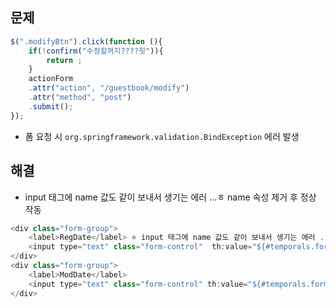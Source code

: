 ## 문제
```javascript
$(".modifyBtn").click(function (){
    if(!confirm("수정할꺼지????힛")){
        return ;
    }
    actionForm
    .attr("action", "/guestbook/modify")
    .attr("method", "post")
    .submit();
});
```
- 폼 요청 시 `org.springframework.validation.BindException` 에러 발생 

## 해결
- input 태그에 name 값도 같이 보내서 생기는 에러 ...ㅎ name 속성 제거 후 정상 작동
```javascript
<div class="form-group">
    <label>RegDate</label> ⭐ input 태그에 name 값도 같이 보내서 생기는 에러 ...ㅎ name 속성 제거 후 정상 작동
    <input type="text" class="form-control"  th:value="${#temporals.format(dto.regDate, 'yyyy/MM/dd HH:mm:ss')}" readonly>
</div>
<div class="form-group">
    <label>ModDate</label>
    <input type="text" class="form-control" th:value="${#temporals.format(dto.modDate, 'yyyy/MM/dd HH:mm:ss')}" readonly>
</div>
```
